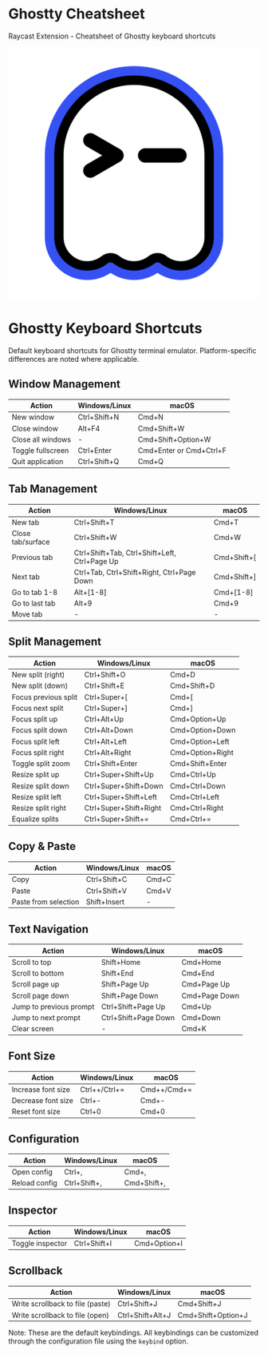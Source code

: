 # Ghostty Cheatsheet

Raycast Extension - Cheatsheet of Ghostty keyboard shortcuts

<p align="center"><img src="/assets/extension-icon.png" alt="Ghostty Cheatsheet Icon"/></p>

# Ghostty Keyboard Shortcuts

Default keyboard shortcuts for Ghostty terminal emulator. Platform-specific differences are noted where applicable.

## Window Management

| Action            | Windows/Linux | macOS                   |
| ----------------- | ------------- | ----------------------- |
| New window        | Ctrl+Shift+N  | Cmd+N                   |
| Close window      | Alt+F4        | Cmd+Shift+W             |
| Close all windows | -             | Cmd+Shift+Option+W      |
| Toggle fullscreen | Ctrl+Enter    | Cmd+Enter or Cmd+Ctrl+F |
| Quit application  | Ctrl+Shift+Q  | Cmd+Q                   |

## Tab Management

| Action            | Windows/Linux                                 | macOS       |
| ----------------- | --------------------------------------------- | ----------- |
| New tab           | Ctrl+Shift+T                                  | Cmd+T       |
| Close tab/surface | Ctrl+Shift+W                                  | Cmd+W       |
| Previous tab      | Ctrl+Shift+Tab, Ctrl+Shift+Left, Ctrl+Page Up | Cmd+Shift+[ |
| Next tab          | Ctrl+Tab, Ctrl+Shift+Right, Ctrl+Page Down    | Cmd+Shift+] |
| Go to tab 1-8     | Alt+[1-8]                                     | Cmd+[1-8]   |
| Go to last tab    | Alt+9                                         | Cmd+9       |
| Move tab          | -                                             | -           |

## Split Management

| Action               | Windows/Linux          | macOS            |
| -------------------- | ---------------------- | ---------------- |
| New split (right)    | Ctrl+Shift+O           | Cmd+D            |
| New split (down)     | Ctrl+Shift+E           | Cmd+Shift+D      |
| Focus previous split | Ctrl+Super+[           | Cmd+[            |
| Focus next split     | Ctrl+Super+]           | Cmd+]            |
| Focus split up       | Ctrl+Alt+Up            | Cmd+Option+Up    |
| Focus split down     | Ctrl+Alt+Down          | Cmd+Option+Down  |
| Focus split left     | Ctrl+Alt+Left          | Cmd+Option+Left  |
| Focus split right    | Ctrl+Alt+Right         | Cmd+Option+Right |
| Toggle split zoom    | Ctrl+Shift+Enter       | Cmd+Shift+Enter  |
| Resize split up      | Ctrl+Super+Shift+Up    | Cmd+Ctrl+Up      |
| Resize split down    | Ctrl+Super+Shift+Down  | Cmd+Ctrl+Down    |
| Resize split left    | Ctrl+Super+Shift+Left  | Cmd+Ctrl+Left    |
| Resize split right   | Ctrl+Super+Shift+Right | Cmd+Ctrl+Right   |
| Equalize splits      | Ctrl+Super+Shift+=     | Cmd+Ctrl+=       |

## Copy & Paste

| Action               | Windows/Linux | macOS |
| -------------------- | ------------- | ----- |
| Copy                 | Ctrl+Shift+C  | Cmd+C |
| Paste                | Ctrl+Shift+V  | Cmd+V |
| Paste from selection | Shift+Insert  | -     |

## Text Navigation

| Action                  | Windows/Linux        | macOS         |
| ----------------------- | -------------------- | ------------- |
| Scroll to top           | Shift+Home           | Cmd+Home      |
| Scroll to bottom        | Shift+End            | Cmd+End       |
| Scroll page up          | Shift+Page Up        | Cmd+Page Up   |
| Scroll page down        | Shift+Page Down      | Cmd+Page Down |
| Jump to previous prompt | Ctrl+Shift+Page Up   | Cmd+Up        |
| Jump to next prompt     | Ctrl+Shift+Page Down | Cmd+Down      |
| Clear screen            | -                    | Cmd+K         |

## Font Size

| Action             | Windows/Linux | macOS       |
| ------------------ | ------------- | ----------- |
| Increase font size | Ctrl++/Ctrl+= | Cmd++/Cmd+= |
| Decrease font size | Ctrl+-        | Cmd+-       |
| Reset font size    | Ctrl+0        | Cmd+0       |

## Configuration

| Action        | Windows/Linux | macOS       |
| ------------- | ------------- | ----------- |
| Open config   | Ctrl+,        | Cmd+,       |
| Reload config | Ctrl+Shift+,  | Cmd+Shift+, |

## Inspector

| Action           | Windows/Linux | macOS        |
| ---------------- | ------------- | ------------ |
| Toggle inspector | Ctrl+Shift+I  | Cmd+Option+I |

## Scrollback

| Action                           | Windows/Linux    | macOS              |
| -------------------------------- | ---------------- | ------------------ |
| Write scrollback to file (paste) | Ctrl+Shift+J     | Cmd+Shift+J        |
| Write scrollback to file (open)  | Ctrl+Shift+Alt+J | Cmd+Shift+Option+J |

Note: These are the default keybindings. All keybindings can be customized through the configuration file using the `keybind` option.
